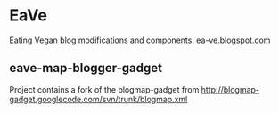 EaVe
====

Eating Vegan blog modifications and components. ea-ve.blogspot.com

eave-map-blogger-gadget
-----------------------

Project contains a fork of the blogmap-gadget from http://blogmap-gadget.googlecode.com/svn/trunk/blogmap.xml